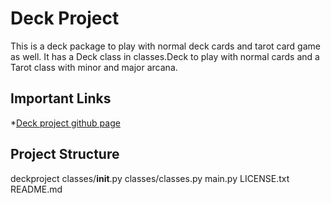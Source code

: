 # Deck Project

This is a deck package to play with normal deck cards and tarot card game as well. It has a Deck class in classes.Deck to play with normal cards and a Tarot class with minor and major arcana. 

## Important Links

*[Deck project github page](https://github.com/andrevier/deckproject.git)

## Project Structure

deckproject
classes/__init__.py
classes/classes.py
main.py
LICENSE.txt
README.md
